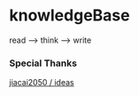 # knowledgeBase

read --> think --> write

### Special Thanks

[jiacai2050 / ideas](https://github.com/jiacai2050/ideas)
